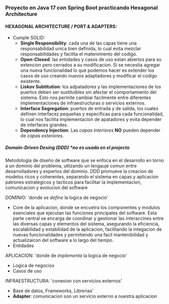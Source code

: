 ### Proyecto en Java 17 con Spring Boot practicando Hexagonal Architecture

#### HEXAGONAL ARCHITECTURE / PORT & ADAPTERS:
- Cumple SOLID:
    - **Single Responsibility**: cada una de las capas tiene una responsabilidad unica bien definida, lo cual evita mezclar responsabilidades y facilita el matenimiento del codigo.
    - **Open-Closed**: las entidades y casos de uso estan abiertos para su extencion pero cerrados a su modificacion. Si se necesita agregar una nueva funcionalidad lo que podemos hacer es extender los casos de uso creando nuevos adaptadores y modificar el codigo existente.
    - **Liskov Subtitution**: los adpatadores y las implementaciones de los puertos deben ser sustituibles sin afectar el comportamiento del sistema. Esto nos permite cambiar facilmente entre diferentes implementaciones de infraestructuras o servicios externos.
    - **Interface Segregation**: puertos de entrada y de salida, los cuales definen interfacez pequeñas y especificas para cada funcionalidad, lo cual nos facilita implementacion de apatadores y evita depender de interfaces grandes.
    - **Dependency Injection**: Las *capas interiores* **NO** pueden depender de *capas exteriores*.

##### Domain-Driven Desing (DDD)  *no es usada en el projecto
Metodologia de diseño de software que se enfoca en el desarrollo en torno a un dominio del problema, utlizando un lengauje comun entre desarrolladores y expertos del dominio.
DDD promueve la creacion de modelos ricos y coherentes, separando el sistema en capas y aplicacion patrones estrategicos y tacticos para facilitar la implementacion, comunicacion y evolucion del software

DOMINIO: 'donde se *define* la logica de negocio'
- Core de la aplicacion, donde se encuetra los componentes y modulos esenciales que ejecutan las funciones principales del software. Esta parte central se encarga de coordinar y gestionar las interaccines entre las diversas capas y elementos del sistema, asegurando la eficiencia, escalabilidad y estabilidad de la aplicacion, facilitando la integacion de nuevas funcionalidades y permitiendo una facil mantenibilidad y actualizaicon del software a lo largo del tiempo.
- Entidades

APLICACION: 'donde de *implementa* la logica de negocio'
- Logica de negocios
- Casos de uso

INFRAESTRUCTURA: 'conexion con servicios externos'
- Base de datos, Frameworks, Librerias'
- **Adapter**: comunicacion son un servicio externo a nuestra aplicacion
